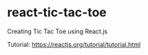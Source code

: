 # react-tic-tac-toe
Creating Tic Tac Toe using React.js

Tutorial: https://reactjs.org/tutorial/tutorial.html
